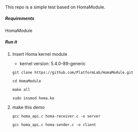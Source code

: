 This repo is a simple test based on HomaModule.

##### Requirements

HomaModule

##### Run it

1. Insert Homa kernel module

   * kernel version: 5.4.0-89-generic

   `git clone https://github.com/PlatformLab/HomaModule.git`

   `cd HomaModule`

   `make all`

   `sudo insmod homa.ko`

2. make this demo

   `gcc homa_api.c homa-receiver.c -o server`

   `gcc homa_api.c homa-sender.c -o client`

